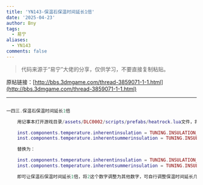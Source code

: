 ```yaml
---
title: 'YN143-保温石保温时间延长1倍'
date: '2025-04-23'
author: Bny
tags:
  - 易宁
aliases:
  - YN143
comments: false
---
```


> 代码来源于“易宁”大佬的分享，仅供学习，不要直接复制粘贴。

原帖链接：[http://bbs.3dmgame.com/thread-3859071-1-1.html](http://bbs.3dmgame.com/thread-3859071-1-1.html)

---

```lua  

一四三.保温石保温时间延长1倍	用记事本打开游戏目录/assets/DLC0002/scripts/prefabs/heatrock.lua文件，将下列内容：	inst.components.temperature.inherentinsulation = TUNING.INSULATION_MED	inst.components.temperature.inherentsummerinsulation = TUNING.INSULATION_MED	替换为：	inst.components.temperature.inherentinsulation = TUNING.INSULATION_MED*2	inst.components.temperature.inherentsummerinsulation = TUNING.INSULATION_MED*2	即可让保温石保温时间延长1倍，将2这个数字调整为其他数字，可自行调整保温时间延长几倍

```  

